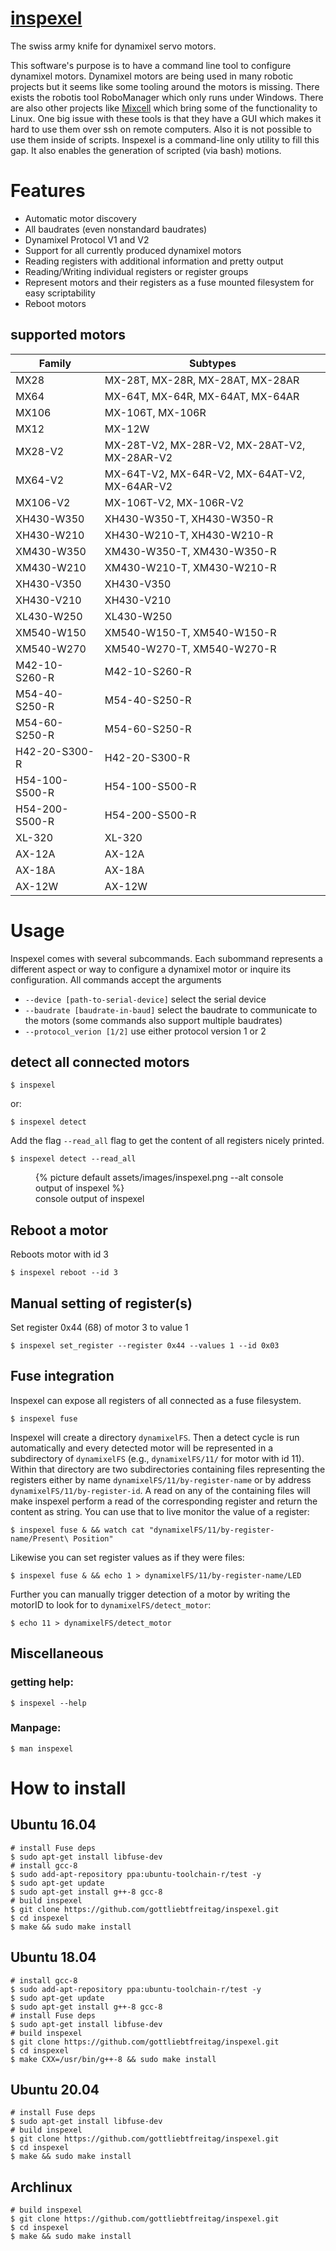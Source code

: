 # [inspexel](https://gottliebtfreitag.de/code/inspexel.html)

The swiss army knife for dynamixel servo motors.

This software's purpose is to have a command line tool to configure dynamixel motors. 
Dynamixel motors are being used in many robotic projects but it seems like some tooling around the motors is missing.
There exists the robotis tool RoboManager which only runs under Windows.
There are also other projects like [Mixcell](https://github.com/clebercoutof/mixcell) which bring some of the functionality to Linux.
One big issue with these tools is that they have a GUI which makes it hard to use them over ssh on remote computers.
Also it is not possible to use them inside of scripts.
Inspexel is a command-line only utility to fill this gap.
It also enables the generation of scripted (via bash) motions.

# Features

- Automatic motor discovery
- All baudrates (even nonstandard baudrates)
- Dynamixel Protocol V1 and V2
- Support for all currently produced dynamixel motors
- Reading registers with additional information and pretty output
- Reading/Writing individual registers or register groups
- Represent motors and their registers as a fuse mounted filesystem for easy scriptability
- Reboot motors

## supported motors

| Family | Subtypes |
|--------|----------|
| MX28 | MX-28T, MX-28R, MX-28AT, MX-28AR |
| MX64 | MX-64T, MX-64R, MX-64AT, MX-64AR |
| MX106 | MX-106T, MX-106R |
| MX12 | MX-12W |
| MX28-V2 | MX-28T-V2, MX-28R-V2, MX-28AT-V2, MX-28AR-V2 |
| MX64-V2 | MX-64T-V2, MX-64R-V2, MX-64AT-V2, MX-64AR-V2 |
| MX106-V2 | MX-106T-V2, MX-106R-V2 |
| XH430-W350 | XH430-W350-T, XH430-W350-R |
| XH430-W210 | XH430-W210-T, XH430-W210-R |
| XM430-W350 | XM430-W350-T, XM430-W350-R |
| XM430-W210 | XM430-W210-T, XM430-W210-R |
| XH430-V350 | XH430-V350 |
| XH430-V210 | XH430-V210 |
| XL430-W250 | XL430-W250 |
| XM540-W150 | XM540-W150-T, XM540-W150-R |
| XM540-W270 | XM540-W270-T, XM540-W270-R |
| M42-10-S260-R | M42-10-S260-R |
| M54-40-S250-R | M54-40-S250-R |
| M54-60-S250-R | M54-60-S250-R |
| H42-20-S300-R | H42-20-S300-R |
| H54-100-S500-R | H54-100-S500-R |
| H54-200-S500-R | H54-200-S500-R |
| XL-320 | XL-320 |
| AX-12A | AX-12A |
| AX-18A | AX-18A |
| AX-12W | AX-12W |

# Usage

Inspexel comes with several subcommands.
Each subommand represents a different aspect or way to configure a dynamixel motor or inquire its configuration.
All commands accept the arguments
- `--device [path-to-serial-device]` select the serial device
- `--baudrate [baudrate-in-baud]` select the baudrate to communicate to the motors (some commands also support multiple baudrates)
- `--protocol_verion [1/2]` use either protocol version 1 or 2

## detect all connected motors
```
$ inspexel
```
or:
```
$ inspexel detect
```

Add the flag `--read_all` flag to get the content of all registers nicely printed.

```
$ inspexel detect --read_all
```

<figure>
    {% picture default assets/images/inspexel.png --alt console output of inspexel %}
    <figcaption>console output of inspexel</figcaption>
</figure>

## Reboot a motor
Reboots motor with id 3

```
$ inspexel reboot --id 3
```

## Manual setting of register(s)
Set register 0x44 (68) of motor 3 to value 1

```
$ inspexel set_register --register 0x44 --values 1 --id 0x03
```

## Fuse integration
Inspexel can expose all registers of all connected as a fuse filesystem.

```
$ inspexel fuse
```

Inspexel will create a directory `dynamixelFS`.
Then a detect cycle is run automatically and every detected motor will be represented in a subdirectory of `dynamixelFS` (e.g., `dynamixelFS/11/` for motor with id 11).
Within that directory are two subdirectories containing files representing the registers either by name `dynamixelFS/11/by-register-name` or by address `dynamixelFS/11/by-register-id`.
A read on any of the containing files will make inspexel perform a read of the corresponding register and return the content as string.
You can use that to live monitor the value of a register:

```
$ inspexel fuse & && watch cat "dynamixelFS/11/by-register-name/Present\ Position"
```

Likewise you can set register values as if they were files:

```
$ inspexel fuse & && echo 1 > dynamixelFS/11/by-register-name/LED
```

Further you can manually trigger detection of a motor by writing the motorID to look for to `dynamixelFS/detect_motor`:

```
$ echo 11 > dynamixelFS/detect_motor
```


## Miscellaneous

### getting help:

```
$ inspexel --help
```

### Manpage:

```
$ man inspexel
```

# How to install
## Ubuntu 16.04
```
# install Fuse deps
$ sudo apt-get install libfuse-dev
# install gcc-8
$ sudo add-apt-repository ppa:ubuntu-toolchain-r/test -y
$ sudo apt-get update
$ sudo apt-get install g++-8 gcc-8
# build inspexel
$ git clone https://github.com/gottliebtfreitag/inspexel.git
$ cd inspexel
$ make && sudo make install
```

## Ubuntu 18.04
```
# install gcc-8
$ sudo add-apt-repository ppa:ubuntu-toolchain-r/test -y
$ sudo apt-get update
$ sudo apt-get install g++-8 gcc-8
# install Fuse deps
$ sudo apt-get install libfuse-dev
# build inspexel
$ git clone https://github.com/gottliebtfreitag/inspexel.git
$ cd inspexel
$ make CXX=/usr/bin/g++-8 && sudo make install
```

## Ubuntu 20.04

```
# install Fuse deps
$ sudo apt-get install libfuse-dev
# build inspexel
$ git clone https://github.com/gottliebtfreitag/inspexel.git
$ cd inspexel
$ make && sudo make install
```

## Archlinux
```
# build inspexel
$ git clone https://github.com/gottliebtfreitag/inspexel.git
$ cd inspexel
$ make && sudo make install
```
